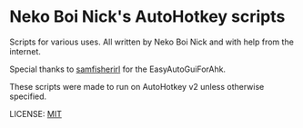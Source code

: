 # Neko Boi Nick's AutoHotkey scripts

Scripts for various uses. All written by Neko Boi Nick and with help from the internet.

Special thanks to [samfisherirl](https://github.com/samfisherirl) for the EasyAutoGuiForAhk.

These scripts were made to run on AutoHotkey v2 unless otherwise specified.

LICENSE: [MIT](https://github.com/thakyz/AutoHotkeyScripts/blob/master/LICENSE)

